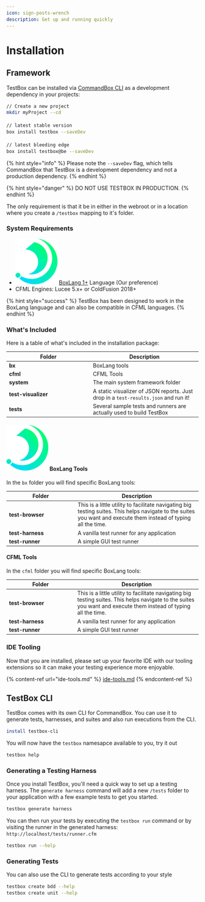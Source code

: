 ```yaml
---
icon: sign-posts-wrench
description: Get up and running quickly
---
```


# Installation

## Framework

TestBox can be installed via [CommandBox CLI](https://www.ortussolutions.com/products/commandbox) as a development dependency in your projects:

```bash
// Create a new project
mkdir myProject --cd

// latest stable version
box install testbox --saveDev

// latest bleeding edge
box install testbox@be --saveDev
```

{% hint style="info" %}
Please note the `--saveDev` flag, which tells CommandBox that TestBox is a development dependency and not a production dependency.
{% endhint %}

{% hint style="danger" %}
DO NOT USE TESTBOX IN PRODUCTION.
{% endhint %}

The only requirement is that it be in either in the webroot or in a location where you create a `/testbox` mapping to it's folder.

### System Requirements

* <img src="../../.gitbook/assets/image (2).png" alt="" data-size="line"> [BoxLang 1+](https://boxlang.io) Language (Our preference)
* CFML Engines: Lucee 5.x+ or ColdFusion 2018+

{% hint style="success" %}
TestBox has been designed to work in the BoxLang language and can also be compatible in CFML languages.
{% endhint %}

### What's Included

Here is a table of what's included in the installation package:

<table><thead><tr><th width="206">Folder</th><th>Description</th></tr></thead><tbody><tr><td><strong>bx</strong></td><td>BoxLang tools</td></tr><tr><td><strong>cfml</strong></td><td>CFML Tools</td></tr><tr><td><strong>system</strong></td><td>The main system framework folder</td></tr><tr><td><strong>test-visualizer</strong></td><td>A static visualizer of JSON reports. Just drop in a <code>test-results.json</code> and run it!</td></tr><tr><td><strong>tests</strong></td><td>Several sample tests and runners are actually used to build TestBox</td></tr></tbody></table>

#### <img src="../../.gitbook/assets/image.png" alt="" data-size="line"> BoxLang Tools

In the `bx` folder you will find specific BoxLang tools:

<table><thead><tr><th width="166">Folder</th><th>Description</th></tr></thead><tbody><tr><td><strong>test-browser</strong></td><td>This is a little utility to facilitate navigating big testing suites. This helps navigate to the suites you want and execute them instead of typing all the time.</td></tr><tr><td><strong>test-harness</strong></td><td>A vanilla test runner for any application</td></tr><tr><td><strong>test-runner</strong></td><td>A simple GUI test runner</td></tr></tbody></table>

#### CFML Tools

In the `cfml` folder you will find specific BoxLang tools:

<table><thead><tr><th width="165">Folder</th><th>Description</th></tr></thead><tbody><tr><td><strong>test-browser</strong></td><td>This is a little utility to facilitate navigating big testing suites. This helps navigate to the suites you want and execute them instead of typing all the time.</td></tr><tr><td><strong>test-harness</strong></td><td>A vanilla test runner for any application</td></tr><tr><td><strong>test-runner</strong></td><td>A simple GUI test runner</td></tr></tbody></table>

### IDE Tooling

Now that you are installed, please set up your favorite IDE with our tooling extensions so it can make your testing experience more enjoyable.

{% content-ref url="ide-tools.md" %}
[ide-tools.md](ide-tools.md)
{% endcontent-ref %}

## TestBox CLI

TestBox comes with its own CLI for CommandBox.  You can use it to generate tests, harnesses, and suites and also run executions from the CLI.

```bash
install testbox-cli
```

You will now have the `testbox` namesapce available to you, try it out

```bash
testbox help
```

### Generating a Testing Harness

Once you install TestBox, you'll need a quick way to set up a testing harness. The `generate harness` command will add a new `/tests` folder to your application with a few example tests to get you started.

```bash
testbox generate harness
```

You can then run your tests by executing the `testbox run` command or by visiting the runner in the generated harness: `http://localhost/tests/runner.cfm`

```bash
testbox run --help
```

### Generating Tests

You can also use the CLI to generate tests according to your style

```bash
testbox create bdd --help
testbox create unit --help
```
